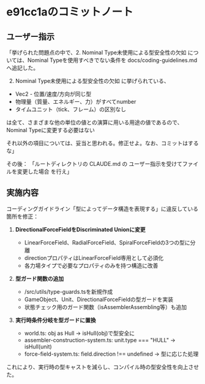# e91cc1aのコミットノート

## ユーザー指示

「挙げられた問題点の中で、2. Nominal Type未使用による型安全性の欠如 については、Nominal Typeを使用すべきでない条件を docs/coding-guidelines.md へ追記した。

2. Nominal Type未使用による型安全性の欠如 に挙げられている、

- Vec2 - 位置/速度/方向が同じ型
- 物理量（質量、エネルギー、力）がすべてnumber
- タイムユニット（tick、フレーム）の区別なし

は全て、さまざまな他の単位の値との演算に用いる用途の値であるので、Nominal Typeに変更する必要はない

それ以外の項目については、妥当と思われる。修正せよ。なお、コミットはするな」

その後：
「ルートディレクトリの CLAUDE.md の ユーザー指示を受けてファイルを変更した場合 を行え」

## 実施内容

コーディングガイドライン「型によってデータ構造を表現する」に違反している箇所を修正：

1. **DirectionalForceFieldをDiscriminated Unionに変更**
   - LinearForceField、RadialForceField、SpiralForceFieldの3つの型に分離
   - directionプロパティはLinearForceField専用として必須化
   - 各力場タイプで必要なプロパティのみを持つ構造に改善

2. **型ガード関数の追加**
   - /src/utils/type-guards.tsを新規作成
   - GameObject、Unit、DirectionalForceFieldの型ガードを実装
   - 状態チェック用のガード関数（isAssemblerAssembling等）も追加

3. **実行時条件分岐を型ガードに置換**
   - world.ts: obj as Hull → isHull(obj)で型安全に
   - assembler-construction-system.ts: unit.type === "HULL" → isHull(unit)
   - force-field-system.ts: field.direction !== undefined → 型に応じた処理

これにより、実行時の型キャストを減らし、コンパイル時の型安全性を向上させた。
